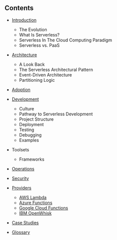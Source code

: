 <!--
title: Table of Contents
menuText: Table of Contents
menuOrder: 4
description: Table of contents for the guide
layout: Doc
-->

## Contents

* [Introduction](./introduction.md)
    * The Evolution
    * What Is Serverless?
    * Serverless In The Cloud Computing Paradigm
    * Serverless vs. PaaS
      
* [Architecture](./architecture/README.md)
    * A Look Back
    * The Serverless Architectural Pattern
    * Event-Driven Architecture
    * Partitioning Logic

* [Adoption](./adoption/README.md)

* [Development](./dev/README.md)
    * Culture
    * Pathway to Serverless Development
    * Project Structure
    * Deployment
    * Testing
    * Debugging
    * Examples

* Toolsets
    * Frameworks

* [Operations](./ops/README.md)

* [Security](./security/README.md)

* [Providers](./providers/README.md)
    * [AWS Lambda](./providers/aws.md)
    * [Azure Functions](./providers/azure.md)
    * [Google Cloud Functions](./providers/gcf.md)
    * [IBM OpenWhisk](./providers/openwhisk.md)

* [Case Studies](./case_studies/README.md)

* [Glossary](./glossary.md)
